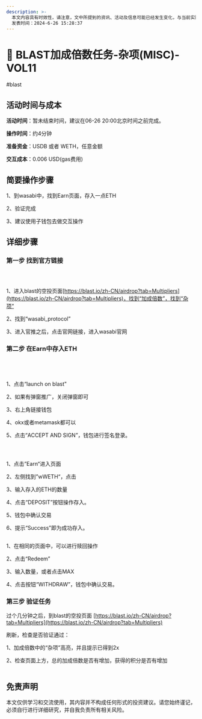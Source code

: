 ```yaml
---
description: >-
  本文内容具有时效性，请注意，文中所提到的资讯、活动及信息可能已经发生变化，与当前实际情况有所不同。我们建议您在做出任何决策之前，始终进行自主研究和验证。
  发表时间：2024-6-26 15:28:37
---
```


# 🤩 BLAST加成倍数任务-杂项(MISC)-VOL11

\#blast

## 活动时间与成本 <a href="#huo-dong-shi-jian-yu-cheng-ben" id="huo-dong-shi-jian-yu-cheng-ben"></a>

**活动时间**：暂未结束时间，建议在06-26 20:00北京时间之前完成。

**操作时间**：约4分钟

**准备资金**：USDB 或者 WETH，任意金额

**交互成本**：0.006 USD(gas费用)

## 简要操作步骤 <a href="#jian-yao-cao-zuo-bu-zhou" id="jian-yao-cao-zuo-bu-zhou"></a>

1、到wasabi中，找到Earn页面，存入一点ETH

2、验证完成

3、建议使用子钱包去做交互操作

## 详细步骤 <a href="#xiang-xi-bu-zhou" id="xiang-xi-bu-zhou"></a>

### **第一步 找到官方链接**

<figure><img src="https://airdrop.wejoinweb3.com/~gitbook/image?url=http%3A%2F%2Fbs-image-host.oss-cn-guangzhou.aliyuncs.com%2FPasted%2520image%252020240626153114.png.jpg&#x26;width=768&#x26;dpr=4&#x26;quality=100&#x26;sign=7e18f184&#x26;sv=1" alt=""><figcaption></figcaption></figure>

<figure><img src="https://airdrop.wejoinweb3.com/~gitbook/image?url=http%3A%2F%2Fbs-image-host.oss-cn-guangzhou.aliyuncs.com%2FPasted%2520image%252020240626153132.png.jpg&#x26;width=768&#x26;dpr=4&#x26;quality=100&#x26;sign=6d844ce4&#x26;sv=1" alt=""><figcaption></figcaption></figure>

<figure><img src="https://airdrop.wejoinweb3.com/~gitbook/image?url=http%3A%2F%2Fbs-image-host.oss-cn-guangzhou.aliyuncs.com%2FPasted%2520image%252020240626153236.png.jpg&#x26;width=768&#x26;dpr=4&#x26;quality=100&#x26;sign=324c1337&#x26;sv=1" alt=""><figcaption></figcaption></figure>

1、进入blast的空投页面[https://blast.io/zh-CN/airdrop?tab=Multipliers](https://blast.io/zh-CN/airdrop?tab=Multipliers)，找到“加成倍数”，找到“杂项“

2、找到“wasabi\_protocol”

3、进入官推之后，点击官网链接，进入wasabi官网

### **第二步 在Earn中存入ETH**

<figure><img src="https://airdrop.wejoinweb3.com/~gitbook/image?url=http%3A%2F%2Fbs-image-host.oss-cn-guangzhou.aliyuncs.com%2FPasted%2520image%252020240626153419.png.jpg&#x26;width=768&#x26;dpr=4&#x26;quality=100&#x26;sign=38bc9238&#x26;sv=1" alt=""><figcaption></figcaption></figure>

<figure><img src="https://airdrop.wejoinweb3.com/~gitbook/image?url=http%3A%2F%2Fbs-image-host.oss-cn-guangzhou.aliyuncs.com%2FPasted%2520image%252020240626153448.png.jpg&#x26;width=768&#x26;dpr=4&#x26;quality=100&#x26;sign=88f8b3f2&#x26;sv=1" alt=""><figcaption></figcaption></figure>

<figure><img src="https://airdrop.wejoinweb3.com/~gitbook/image?url=http%3A%2F%2Fbs-image-host.oss-cn-guangzhou.aliyuncs.com%2FPasted%2520image%252020240626153522.png.jpg&#x26;width=768&#x26;dpr=4&#x26;quality=100&#x26;sign=b8edea8b&#x26;sv=1" alt=""><figcaption></figcaption></figure>

<figure><img src="https://airdrop.wejoinweb3.com/~gitbook/image?url=http%3A%2F%2Fbs-image-host.oss-cn-guangzhou.aliyuncs.com%2FPasted%2520image%252020240626153559.png.jpg&#x26;width=768&#x26;dpr=4&#x26;quality=100&#x26;sign=f39a01ad&#x26;sv=1" alt=""><figcaption></figcaption></figure>

1、点击“launch on blast"

2、如果有弹窗推广，关闭弹窗即可

3、右上角链接钱包

4、okx或者metamask都可以

5、点击“ACCEPT AND SIGN”，钱包进行签名登录。

<figure><img src="https://airdrop.wejoinweb3.com/~gitbook/image?url=http%3A%2F%2Fbs-image-host.oss-cn-guangzhou.aliyuncs.com%2FPasted%2520image%252020240626153811.png.jpg&#x26;width=768&#x26;dpr=4&#x26;quality=100&#x26;sign=9e41085c&#x26;sv=1" alt=""><figcaption></figcaption></figure>

<figure><img src="https://airdrop.wejoinweb3.com/~gitbook/image?url=http%3A%2F%2Fbs-image-host.oss-cn-guangzhou.aliyuncs.com%2FPasted%2520image%252020240626153945.png.jpg&#x26;width=768&#x26;dpr=4&#x26;quality=100&#x26;sign=8e5b98ca&#x26;sv=1" alt=""><figcaption></figcaption></figure>

<figure><img src="https://airdrop.wejoinweb3.com/~gitbook/image?url=http%3A%2F%2Fbs-image-host.oss-cn-guangzhou.aliyuncs.com%2FPasted%2520image%252020240626154014.png.jpg&#x26;width=768&#x26;dpr=4&#x26;quality=100&#x26;sign=ae0b2e18&#x26;sv=1" alt=""><figcaption></figcaption></figure>

1、点击”Earn“进入页面

2、左侧找到”wWETH“，点击

3、输入存入的ETH的数量

4、点击“DEPOSIT”按钮操作存入。

5、钱包中确认交易

6、提示“Success”即为成功存入。

<figure><img src="https://airdrop.wejoinweb3.com/~gitbook/image?url=http%3A%2F%2Fbs-image-host.oss-cn-guangzhou.aliyuncs.com%2FPasted%2520image%252020240626154101.png.jpg&#x26;width=768&#x26;dpr=4&#x26;quality=100&#x26;sign=bc8dc42b&#x26;sv=1" alt=""><figcaption></figcaption></figure>

1、在相同的页面中，可以进行赎回操作

2、点击“Redeem”

3、输入数量，或者点击MAX

4、点击按钮“WITHDRAW”，钱包中确认交易。

### **第三步 验证任务**

过个几分钟之后，到blast的空投页面 [https://blast.io/zh-CN/airdrop?tab=Multipliers](https://blast.io/zh-CN/airdrop?tab=Multipliers)

刷新，检查是否验证通过：

1、加成倍数中的“杂项”高亮，并且提示已得到2x

2、检查页面上方，总的加成倍数是否有增加，获得的积分是否有增加

<figure><img src="https://airdrop.wejoinweb3.com/~gitbook/image?url=http%3A%2F%2Fbs-image-host.oss-cn-guangzhou.aliyuncs.com%2FPasted%2520image%252020240626154312.png.jpg&#x26;width=768&#x26;dpr=4&#x26;quality=100&#x26;sign=b0da8889&#x26;sv=1" alt=""><figcaption></figcaption></figure>

## 免责声明 <a href="#mian-ze-sheng-ming" id="mian-ze-sheng-ming"></a>

本文仅供学习和交流使用，其内容并不构成任何形式的投资建议。请您始终谨记，必须自行进行详细研究，并自我负责所有相关风险。
